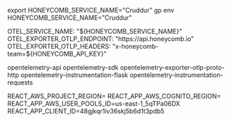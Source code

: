 
export HONEYCOMB_SERVICE_NAME="Cruddur"
gp env HONEYCOMB_SERVICE_NAME="Cruddur"



OTEL_SERVICE_NAME: "${HONEYCOMB_SERVICE_NAME}"
OTEL_EXPORTER_OTLP_ENDPOINT: "https://api.honeycomb.io"
OTEL_EXPORTER_OTLP_HEADERS: "x-honeycomb-team=${HONEYCOMB_API_KEY}"


opentelemetry-api 
opentelemetry-sdk 
opentelemetry-exporter-otlp-proto-http 
opentelemetry-instrumentation-flask 
opentelemetry-instrumentation-requests



REACT_AWS_PROJECT_REGION=
REACT_APP_AWS_COGNITO_REGION=
REACT_APP_AWS_USER_POOLS_ID=us-east-1_5qTPa06DX
REACT_APP_CLIENT_ID=48gjkqr1iv36skj5b6d1t3pdb5